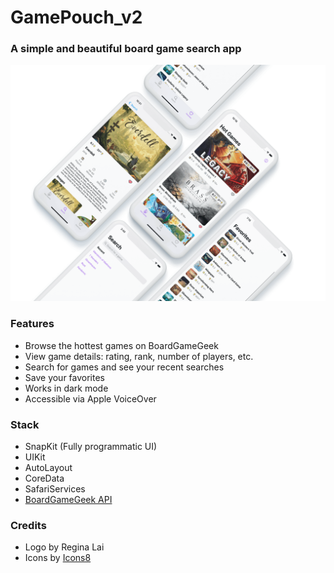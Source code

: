 # GamePouch_v2

<h3> A simple and beautiful board game search app </h3>

![Screenshot](Screenshots/GamePouch.png)

<h3> Features </h3>

- Browse the hottest games on BoardGameGeek
- View game details: rating, rank, number of players, etc. 
- Search for games and see your recent searches
- Save your favorites
- Works in dark mode
- Accessible via Apple VoiceOver

<h3> Stack </h3>

- SnapKit (Fully programmatic UI)
- UIKit
- AutoLayout
- CoreData
- SafariServices
- <a href=https://boardgamegeek.com/wiki/page/BGG_XML_API2>BoardGameGeek API</a>

<h3> Credits </h3>

- Logo by Regina Lai
- Icons by <a href="https://icons8.com/">Icons8</a> 

